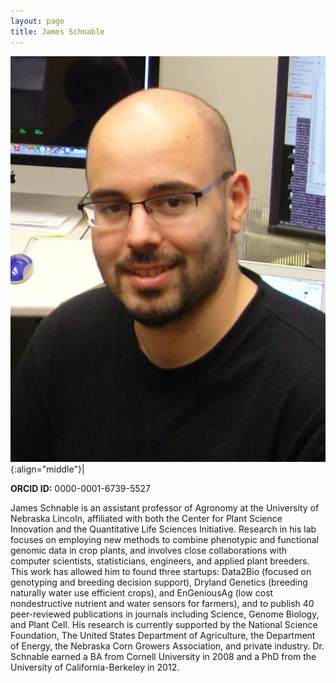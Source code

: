 ```yaml
---
layout: page
title: James Schnable
---
```


![James Schnable](/images/People_Images/jamesschnable.jpg){:align="middle"}|

**ORCID ID:** 0000-0001-6739-5527

James Schnable is an assistant professor of Agronomy at the University of Nebraska Lincoln, affiliated with both the Center for Plant Science Innovation and the Quantitative Life Sciences Initiative. Research in his lab focuses on employing new methods to combine phenotypic and functional genomic data in crop plants, and involves close collaborations with computer scientists, statisticians, engineers, and applied plant breeders. This work has allowed him to found three startups: Data2Bio (focused on genotyping and breeding decision support), Dryland Genetics (breeding naturally water use efficient crops), and EnGeniousAg (low cost nondestructive nutrient and water sensors for farmers), and to publish 40 peer-reviewed publications in journals including Science, Genome Biology, and Plant Cell.   His research is currently supported by the National Science Foundation, The United States Department of Agriculture, the Department of Energy, the Nebraska Corn Growers Association, and private industry. Dr. Schnable earned a BA from Cornell University in 2008 and a PhD from the University of California-Berkeley in 2012. 

